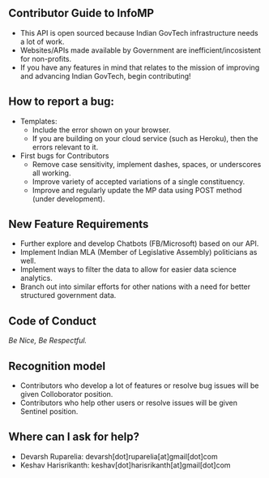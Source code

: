 ## Contributor Guide to InfoMP
   * This API is open sourced because Indian GovTech infrastructure needs a lot of work.
   * Websites/APIs made available by Government are inefficient/incosistent for non-profits.
   * If you have any features in mind that relates to the mission of improving and advancing Indian GovTech,  begin contributing!



## How to report a bug: 
* Templates: 
  * Include the error shown on your browser.
  * If you are building on your cloud service (such as Heroku), then the errors relevant to it.
* First bugs for Contributors
  * Remove case sensitivity, implement dashes, spaces, or underscores all working.
  * Improve variety of accepted variations of a single constituency.
  * Improve and regularly update the MP data using POST method (under development).
 
 
## New Feature Requirements
  * Further explore and develop Chatbots (FB/Microsoft) based on our API. 
  * Implement Indian MLA (Member of Legislative Assembly) politicians as well.
  * Implement ways to filter the data to allow for easier data science analytics.
  * Branch out into similar efforts for other nations with a need for better structured government data.
 

## Code of Conduct
*Be Nice, Be Respectful.*

## Recognition model
  * Contributors who develop a lot of features or resolve bug issues will be given Colloborator position.
  * Contributors who help other users or resolve issues will be given Sentinel position.
  
## Where can I ask for help?
  * Devarsh Ruparelia: devarsh[dot]ruparelia[at]gmail[dot]com
  * Keshav Harisrikanth: keshav[dot]harisrikanth[at]gmail[dot]com

  
  
